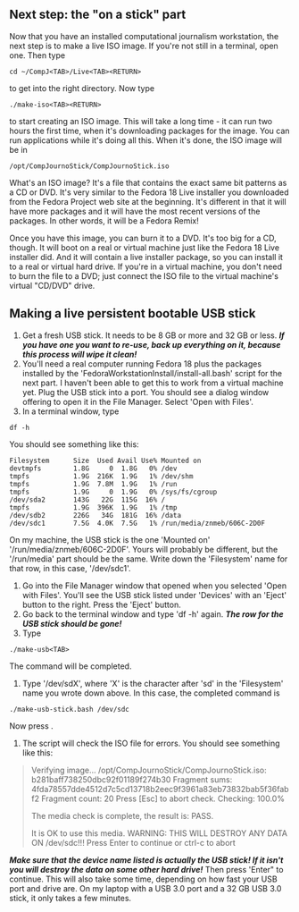 ## Next step: the "on a stick" part

Now that you have an installed computational journalism workstation, the next step is to make a live ISO image. If you're not still in a terminal, open one. Then type

```
cd ~/CompJ<TAB>/Live<TAB><RETURN>
```
to get into the right directory. Now type

```
./make-iso<TAB><RETURN>
```
to start creating an ISO image. This will take a long time - it can run two hours the first time, when it's downloading packages for the image. You can run applications while it's doing all this. When it's done, the ISO image will be in

```
/opt/CompJournoStick/CompJournoStick.iso
```
What's an ISO image? It's a file that contains the exact same bit patterns as a CD or DVD. It's very similar to the Fedora 18 Live installer you downloaded from the Fedora Project web site at the beginning. It's different in that it will have more packages and it will have the most recent versions of the packages. In other words, it will be a Fedora Remix!

Once you have this image, you can burn it to a DVD. It's too big for a CD, though. It will boot on a real or virtual machine just like the Fedora 18 Live installer did. And it will contain a live installer package, so you can install it to a real or virtual hard drive. If you're in a virtual machine, you don't need to burn the file to a DVD; just connect the ISO file to the virtual machine's virtual "CD/DVD" drive.

## Making a live persistent bootable USB stick
1. Get a fresh USB stick. It needs to be 8 GB or more and 32 GB or less. ***If you have one you want to re-use, back up everything on it, because this process will wipe it clean!***
1. You'll need a real computer running Fedora 18 plus the packages installed by the 'FedoraWorkstationInstall/install-all.bash' script for the next part. I haven't been able to get this to work from a virtual machine yet. Plug the USB stick into a port. You should see a dialog window offering to open it in the File Manager. Select 'Open with Files'.
1. In a terminal window, type

```
df -h
```
You should see something like this:

```
Filesystem      Size  Used Avail Use% Mounted on
devtmpfs        1.8G     0  1.8G   0% /dev
tmpfs           1.9G  216K  1.9G   1% /dev/shm
tmpfs           1.9G  7.8M  1.9G   1% /run
tmpfs           1.9G     0  1.9G   0% /sys/fs/cgroup
/dev/sda2       143G   22G  115G  16% /
tmpfs           1.9G  396K  1.9G   1% /tmp
/dev/sdb2       226G   34G  181G  16% /data
/dev/sdc1       7.5G  4.0K  7.5G   1% /run/media/znmeb/606C-2D0F
```
On my machine, the USB stick is the one 'Mounted on' '/run/media/znmeb/606C-2D0F'. Yours will probably be different, but the '/run/media' part should be the same. Write down the 'Filesystem' name for that row, in this case, '/dev/sdc1'.
1. Go into the File Manager window that opened when you selected 'Open with Files'. You'll see the USB stick listed under 'Devices' with an 'Eject' button to the right. Press the 'Eject' button.
1. Go back to the terminal window and type 'df -h' again. ***The row for the USB stick should be gone!***
1. Type

```
./make-usb<TAB>
```

The command will be completed.
1. Type '/dev/sdX', where 'X' is the character after 'sd' in the 'Filesystem' name you wrote down above. In this case, the completed command is

```
./make-usb-stick.bash /dev/sdc
```

Now press <RETURN>.
1. The script will check the ISO file for errors. You should see something like this:

> Verifying image...
> /opt/CompJournoStick/CompJournoStick.iso:   b281baff738250dbc92f01189f274b30
> Fragment sums: 4fda78557dde4512d7c5cd13718b2eec9f3961a83eb73832bab5f36fabf2
> Fragment count: 20
> Press [Esc] to abort check.
> Checking: 100.0%
> 
> The media check is complete, the result is: PASS.
> 
> It is OK to use this media.
> WARNING: THIS WILL DESTROY ANY DATA ON /dev/sdc!!!
> Press Enter to continue or ctrl-c to abort

***Make sure that the device name listed is actually the USB stick! If it isn't you will destroy the data on some other hard drive!*** Then press 'Enter" to continue. This will also take some time, depending on how fast your USB port and drive are. On my laptop with a USB 3.0 port and a 32 GB USB 3.0 stick, it only takes a few minutes.
